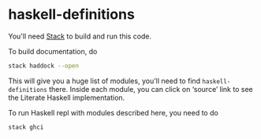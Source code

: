# haskell-definitions

You'll need
[Stack](https://docs.haskellstack.org/en/stable/install_and_upgrade/) to build
and run this code.

To build documentation, do

```sh
stack haddock --open
```

This will give you a huge list of modules, you'll need to find
`haskell-definitions` there. Inside each module, you can click on ‘source’ link
to see the Literate Haskell implementation.

To run Haskell repl with modules described here, you need to do

```sh
stack ghci
```
